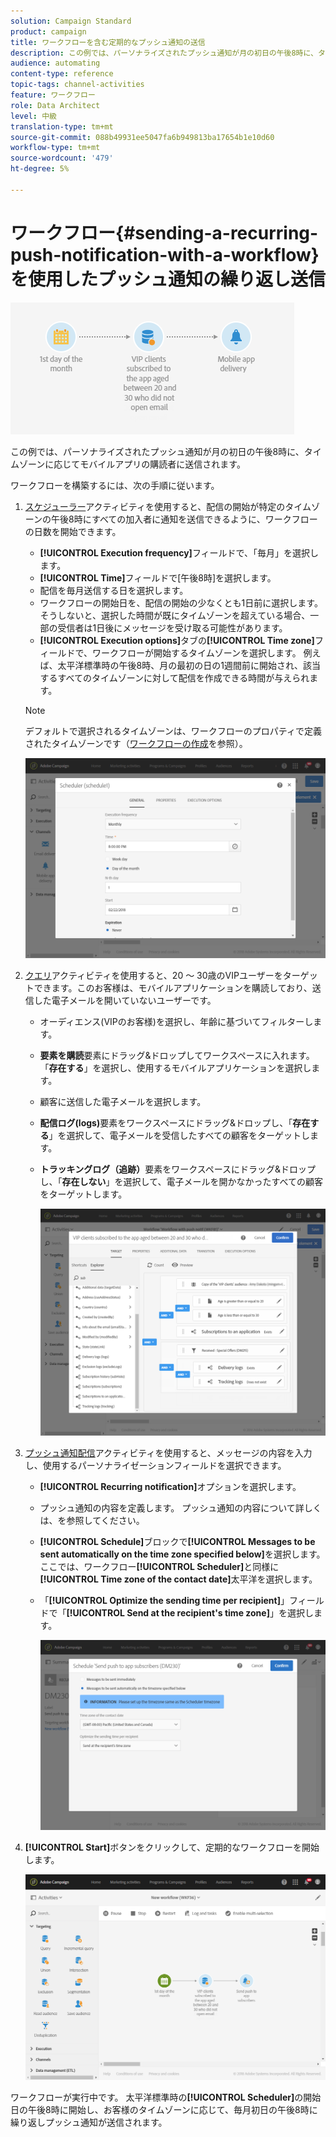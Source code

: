 ```yaml
---
solution: Campaign Standard
product: campaign
title: ワークフローを含む定期的なプッシュ通知の送信
description: この例では、パーソナライズされたプッシュ通知が月の初日の午後8時に、タイムゾーンに応じてモバイルアプリの購読者に送信されます。
audience: automating
content-type: reference
topic-tags: channel-activities
feature: ワークフロー
role: Data Architect
level: 中級
translation-type: tm+mt
source-git-commit: 088b49931ee5047fa6b949813ba17654b1e10d60
workflow-type: tm+mt
source-wordcount: '479'
ht-degree: 5%

---
```



# ワークフロー{#sending-a-recurring-push-notification-with-a-workflow}を使用したプッシュ通知の繰り返し送信

![](assets/wkf_push_example_1.png)

この例では、パーソナライズされたプッシュ通知が月の初日の午後8時に、タイムゾーンに応じてモバイルアプリの購読者に送信されます。

ワークフローを構築するには、次の手順に従います。

1. [スケジューラー](../../automating/using/scheduler.md)アクティビティを使用すると、配信の開始が特定のタイムゾーンの午後8時にすべての加入者に通知を送信できるように、ワークフローの日数を開始できます。

   * **[!UICONTROL Execution frequency]**&#x200B;フィールドで、「毎月」を選択します。
   * **[!UICONTROL Time]**&#x200B;フィールドで[午後8時]を選択します。
   * 配信を毎月送信する日を選択します。
   * ワークフローの開始日を、配信の開始の少なくとも1日前に選択します。 そうしないと、選択した時間が既にタイムゾーンを超えている場合、一部の受信者は1日後にメッセージを受け取る可能性があります。
   * **[!UICONTROL Execution options]**&#x200B;タブの&#x200B;**[!UICONTROL Time zone]**&#x200B;フィールドで、ワークフローが開始するタイムゾーンを選択します。 例えば、太平洋標準時の午後8時、月の最初の日の1週間前に開始され、該当するすべてのタイムゾーンに対して配信を作成できる時間が与えられます。

   >[!NOTE]
   >
   >デフォルトで選択されるタイムゾーンは、ワークフローのプロパティで定義されたタイムゾーンです（[ワークフローの作成](../../automating/using/building-a-workflow.md)を参照）。

   ![](assets/wkf_push_example_5.png)

1. [クエリ](../../automating/using/query.md)アクティビティを使用すると、20 ～ 30歳のVIPユーザーをターゲットできます。このお客様は、モバイルアプリケーションを購読しており、送信した電子メールを開いていないユーザーです。

   * オーディエンス(VIPのお客様)を選択し、年齢に基づいてフィルターします。
   * **要素を購読**&#x200B;要素にドラッグ&amp;ドロップしてワークスペースに入れます。 「**存在する**」を選択し、使用するモバイルアプリケーションを選択します。
   * 顧客に送信した電子メールを選択します。
   * **配信ログ(logs)**&#x200B;要素をワークスペースにドラッグ&amp;ドロップし、「**存在する**」を選択して、電子メールを受信したすべての顧客をターゲットします。
   * **トラッキングログ（追跡）**&#x200B;要素をワークスペースにドラッグ&amp;ドロップし、「**存在しない**」を選択して、電子メールを開かなかったすべての顧客をターゲットします。

      ![](assets/wkf_push_example_2.png)

1. [プッシュ通知配信](../../automating/using/push-notification-delivery.md)アクティビティを使用すると、メッセージの内容を入力し、使用するパーソナライゼーションフィールドを選択できます。

   * **[!UICONTROL Recurring notification]**&#x200B;オプションを選択します。
   * プッシュ通知の内容を定義します。 プッシュ通知の内容について詳しくは、[](../../channels/using/preparing-and-sending-a-push-notification.md)を参照してください。
   * **[!UICONTROL Schedule]**&#x200B;ブロックで&#x200B;**[!UICONTROL Messages to be sent automatically on the time zone specified below]**&#x200B;を選択します。 ここでは、ワークフロー&#x200B;**[!UICONTROL Scheduler]**&#x200B;と同様に&#x200B;**[!UICONTROL Time zone of the contact date]**&#x200B;太平洋を選択します。
   * 「**[!UICONTROL Optimize the sending time per recipient]**」フィールドで「**[!UICONTROL Send at the recipient's time zone]**」を選択します。

      ![](assets/wkf_push_example_4.png)

1. **[!UICONTROL Start]**&#x200B;ボタンをクリックして、定期的なワークフローを開始します。

   ![](assets/wkf_push_example_3.png)

ワークフローが実行中です。 太平洋標準時の&#x200B;**[!UICONTROL Scheduler]**&#x200B;の開始日の午後8時に開始し、お客様のタイムゾーンに応じて、毎月初日の午後8時に繰り返しプッシュ通知が送信されます。
